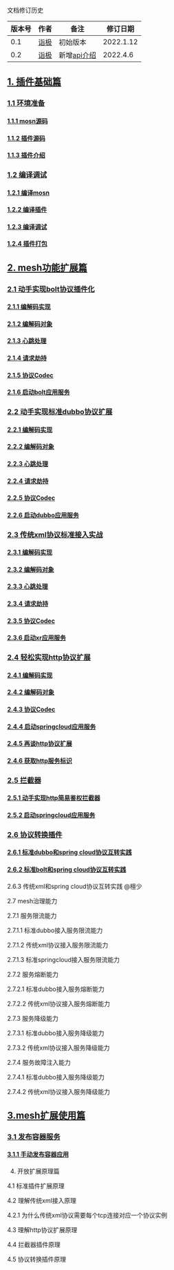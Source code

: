 文档修订历史

| 版本号 | 作者 | 备注          | 修订日期  |
| ------ | ---- |-------------| --------- |
| 0.1    | [诣极](https://github.com/zonghaishang) | 初始版本        | 2022.1.12 |
| 0.2 | [诣极](https://github.com/zonghaishang) | 新增[api介绍](https://github.com/mosn/extensions/tree/master/go-plugin/doc/api) | 2022.4.6 |

## [1. 插件基础篇](https://github.com/mosn/extensions/blob/master/go-plugin/doc/1.plugin-prepare.md#1-%E6%8F%92%E4%BB%B6%E5%9F%BA%E7%A1%80%E7%AF%87)

### [1.1 环境准备](https://github.com/mosn/extensions/blob/master/go-plugin/doc/1.plugin-prepare.md#11-%E7%8E%AF%E5%A2%83%E5%87%86%E5%A4%87)

#### [1.1.1 mosn源码](https://github.com/mosn/extensions/blob/master/go-plugin/doc/1.plugin-prepare.md#111-mosn%E6%BA%90%E7%A0%81)

#### [1.1.2 插件源码](https://github.com/mosn/extensions/blob/master/go-plugin/doc/1.plugin-prepare.md#112-%E6%8F%92%E4%BB%B6%E6%BA%90%E7%A0%81)

#### [1.1.3 插件介绍](https://github.com/mosn/extensions/blob/master/go-plugin/doc/1.plugin-prepare.md#113-%E6%8F%92%E4%BB%B6%E4%BB%8B%E7%BB%8D)

### [1.2 编译调试](https://github.com/mosn/extensions/blob/master/go-plugin/doc/1.plugin-prepare.md#12-%E7%BC%96%E8%AF%91%E8%B0%83%E8%AF%95)

#### [1.2.1 编译mosn](https://github.com/mosn/extensions/blob/master/go-plugin/doc/1.plugin-prepare.md#121-%E7%BC%96%E8%AF%91mosn)

#### [1.2.2 编译插件](https://github.com/mosn/extensions/blob/master/go-plugin/doc/1.plugin-prepare.md#122-%E7%BC%96%E8%AF%91%E6%8F%92%E4%BB%B6)

#### [1.2.3 编译调试](https://github.com/mosn/extensions/blob/master/go-plugin/doc/1.plugin-prepare.md#123-%E7%BC%96%E8%AF%91%E8%B0%83%E8%AF%95)

#### [1.2.4 插件打包](https://github.com/mosn/extensions/blob/master/go-plugin/doc/1.plugin-prepare.md#124-%E6%8F%92%E4%BB%B6%E6%89%93%E5%8C%85)

## [2. mesh功能扩展篇](https://github.com/mosn/extensions/blob/master/go-plugin/doc/2.1bolt.md)

### [2.1 动手实现bolt协议插件化](https://github.com/mosn/extensions/blob/master/go-plugin/doc/2.1bolt.md#21-%E5%8A%A8%E6%89%8B%E5%AE%9E%E7%8E%B0bolt%E5%8D%8F%E8%AE%AE%E6%8F%92%E4%BB%B6%E5%8C%96)

#### [2.1.1 编解码实现](https://github.com/mosn/extensions/blob/master/go-plugin/doc/2.1bolt.md#211-%E7%BC%96%E8%A7%A3%E7%A0%81%E5%AE%9E%E7%8E%B0)

#### [2.1.2 编解码对象](https://github.com/mosn/extensions/blob/master/go-plugin/doc/2.1bolt.md#212-%E7%BC%96%E8%A7%A3%E7%A0%81%E5%AF%B9%E8%B1%A1)

#### [2.1.3 心跳处理](https://github.com/mosn/extensions/blob/master/go-plugin/doc/2.1bolt.md#213-%E5%BF%83%E8%B7%B3%E5%A4%84%E7%90%86) 

#### [2.1.4 请求劫持](https://github.com/mosn/extensions/blob/master/go-plugin/doc/2.1bolt.md#214-%E8%AF%B7%E6%B1%82%E5%8A%AB%E6%8C%81) 

#### [2.1.5 协议Codec](https://github.com/mosn/extensions/blob/master/go-plugin/doc/2.1bolt.md#215-%E5%8D%8F%E8%AE%AEcodec) 

#### [2.1.6 启动bolt应用服务](https://github.com/mosn/extensions/blob/master/go-plugin/doc/2.1bolt.md#216-%E5%90%AF%E5%8A%A8bolt%E5%BA%94%E7%94%A8%E6%9C%8D%E5%8A%A1) 



### [2.2 动手实现标准dubbo协议扩展](https://github.com/mosn/extensions/blob/master/go-plugin/doc/2.2dubbo.md)

#### [2.2.1 编解码实现](https://github.com/mosn/extensions/blob/master/go-plugin/doc/2.2dubbo.md#221-%E7%BC%96%E8%A7%A3%E7%A0%81%E5%AE%9E%E7%8E%B0)

#### [2.2.2 编解码对象](https://github.com/mosn/extensions/blob/master/go-plugin/doc/2.2dubbo.md#222-%E7%BC%96%E8%A7%A3%E7%A0%81%E5%AF%B9%E8%B1%A1)

#### [2.2.3 心跳处理](https://github.com/mosn/extensions/blob/master/go-plugin/doc/2.2dubbo.md#223-%E5%BF%83%E8%B7%B3%E5%A4%84%E7%90%86)

#### [2.2.4 请求劫持](https://github.com/mosn/extensions/blob/master/go-plugin/doc/2.2dubbo.md#224-%E8%AF%B7%E6%B1%82%E5%8A%AB%E6%8C%81)

#### [2.2.5 协议Codec](https://github.com/mosn/extensions/blob/master/go-plugin/doc/2.2dubbo.md#225-%E5%8D%8F%E8%AE%AEcodec)

#### [2.2.6 启动dubbo应用服务](https://github.com/mosn/extensions/blob/master/go-plugin/doc/2.2dubbo.md#226-%E5%90%AF%E5%8A%A8dubbo%E5%BA%94%E7%94%A8%E6%9C%8D%E5%8A%A1)

### [2.3 传统xml协议标准接入实战](https://github.com/mosn/extensions/blob/master/go-plugin/doc/2.3xml.md) 

#### [2.3.1 编解码实现](https://github.com/mosn/extensions/blob/master/go-plugin/doc/2.3xml.md#231-%E7%BC%96%E8%A7%A3%E7%A0%81%E5%AE%9E%E7%8E%B0) 

#### [2.3.2 编解码对象](https://github.com/mosn/extensions/blob/master/go-plugin/doc/2.3xml.md#232-%E7%BC%96%E8%A7%A3%E7%A0%81%E5%AF%B9%E8%B1%A1) 

#### [2.3.3 心跳处理](https://github.com/mosn/extensions/blob/master/go-plugin/doc/2.3xml.md#233-%E5%BF%83%E8%B7%B3%E5%A4%84%E7%90%86) 

#### [2.3.4 请求劫持](https://github.com/mosn/extensions/blob/master/go-plugin/doc/2.3xml.md#234-%E8%AF%B7%E6%B1%82%E5%8A%AB%E6%8C%81) 

#### [2.3.5 协议Codec](https://github.com/mosn/extensions/blob/master/go-plugin/doc/2.3xml.md#235-%E5%8D%8F%E8%AE%AEcodec) 

#### [2.3.6 启动xr应用服务](https://github.com/mosn/extensions/blob/master/go-plugin/doc/2.3xml.md#236-%E5%90%AF%E5%8A%A8xr%E5%BA%94%E7%94%A8%E6%9C%8D%E5%8A%A1) 

### [2.4 轻松实现http协议扩展](https://github.com/mosn/extensions/blob/master/go-plugin/doc/2.4springcloud.md)

#### [2.4.1 编解码实现](https://github.com/mosn/extensions/blob/master/go-plugin/doc/2.4springcloud.md#241-%E7%BC%96%E8%A7%A3%E7%A0%81%E5%AE%9E%E7%8E%B0)

#### [2.4.2 编解码对象](https://github.com/mosn/extensions/blob/master/go-plugin/doc/2.4springcloud.md#242-%E7%BC%96%E8%A7%A3%E7%A0%81%E5%AF%B9%E8%B1%A1)

#### [2.4.3 协议Codec](https://github.com/mosn/extensions/blob/master/go-plugin/doc/2.4springcloud.md#243-%E5%8D%8F%E8%AE%AEcodec)

#### [2.4.4 启动springcloud应用服务](https://github.com/mosn/extensions/blob/master/go-plugin/doc/2.4springcloud.md#244-%E5%90%AF%E5%8A%A8springcloud%E5%BA%94%E7%94%A8%E6%9C%8D%E5%8A%A1)

#### [2.4.5 再谈http协议扩展](https://github.com/mosn/extensions/blob/master/go-plugin/doc/2.4springcloud.md#245-%E5%86%8D%E8%B0%88http%E5%8D%8F%E8%AE%AE%E6%89%A9%E5%B1%95)

#### [2.4.6 获取http服务标识](https://github.com/mosn/extensions/blob/master/go-plugin/doc/2.4springcloud.md#246-%E8%8E%B7%E5%8F%96http%E6%9C%8D%E5%8A%A1%E6%A0%87%E8%AF%86)

### [2.5 拦截器](https://github.com/mosn/extensions/blob/master/go-plugin/doc/2.5filter.md) 

#### [2.5.1 动手实现http简易鉴权拦截器](https://github.com/mosn/extensions/blob/master/go-plugin/doc/2.5filter.md#251-%E5%8A%A8%E6%89%8B%E5%AE%9E%E7%8E%B0http%E7%AE%80%E6%98%93%E9%89%B4%E6%9D%83%E6%8B%A6%E6%88%AA%E5%99%A8) 

#### [2.5.2 启动springcloud应用服务](https://github.com/mosn/extensions/blob/master/go-plugin/doc/2.5filter.md#252-%E5%90%AF%E5%8A%A8springcloud%E5%BA%94%E7%94%A8%E6%9C%8D%E5%8A%A1)  

### [2.6 协议转换插件](https://github.com/mosn/extensions/blob/master/go-plugin/doc/2.6transcoder.md)

#### [2.6.1 标准dubbo和spring cloud协议互转实践](https://github.com/mosn/extensions/blob/master/go-plugin/doc/2.6.1dubbo2springcloud.md)

#### [2.6.2 标准bolt和spring cloud协议互转实践](https://github.com/mosn/extensions/blob/master/go-plugin/doc/2.6.2bolt2springcloud.md) 

2.6.3 传统xml和spring cloud协议互转实践 @檀少

2.7 mesh治理能力

2.7.1 服务限流能力

2.7.1.1 标准dubbo接入服务限流能力

2.7.1.2 传统xml协议接入服务限流能力

2.7.1.3 标准springcloud接入服务限流能力

2.7.2 服务熔断能力

2.7.2.1 标准dubbo接入服务熔断能力

2.7.2.2 传统xml协议接入服务熔断能力

2.7.3 服务降级能力

2.7.3.1 标准dubbo接入服务降级能力

2.7.3.2 传统xml协议接入服务降级能力

2.7.4 服务故障注入能力

2.7.4.1 标准dubbo接入服务降级能力

2.7.4.2 传统xml协议接入服务降级能力

## [3.mesh扩展使用篇](https://github.com/mosn/extensions/blob/master/go-plugin/doc/3.1pub-pod.md) 

### [3.1 发布容器服务](https://github.com/mosn/extensions/blob/master/go-plugin/doc/3.1pub-pod.md#31-%E5%8F%91%E5%B8%83%E5%AE%B9%E5%99%A8%E6%9C%8D%E5%8A%A1)

#### [3.1.1 手动发布容器应用](https://github.com/mosn/extensions/blob/master/go-plugin/doc/3.1pub-pod.md#311-%E5%AE%B9%E5%99%A8%E4%B8%AD%E5%8F%91%E5%B8%83%E5%BA%94%E7%94%A8)

4. 开放扩展原理篇

4.1 标准插件扩展原理

4.2 理解传统xml接入原理

4.2.1 为什么传统xml协议需要每个tcp连接对应一个协议实例

4.3 理解http协议扩展原理

4.4 拦截器插件原理

4.5 协议转换插件原理

